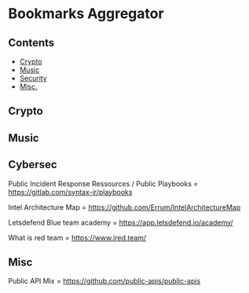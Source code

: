 # Bookmarks Aggregator

## Contents

- [Crypto](#crypto)
- [Music](#music)
- [Security](#cybersec)
- [Misc.](#misc)

## Crypto

## Music

## Cybersec
Public Incident Response Ressources / Public Playbooks = https://gitlab.com/syntax-ir/playbooks

Intel Architecture Map = https://github.com/Errum/IntelArchitectureMap

Letsdefend Blue team academy = https://app.letsdefend.io/academy/

What is red team = https://www.ired.team/

## Misc

Public API Mix = https://github.com/public-apis/public-apis
